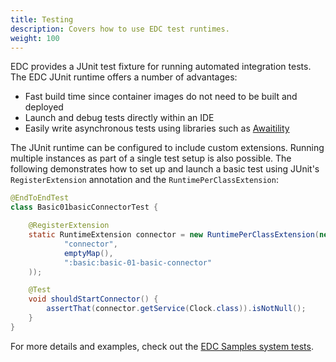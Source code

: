 ```yaml
---
title: Testing
description: Covers how to use EDC test runtimes.
weight: 100
---
```


EDC provides a JUnit test fixture for running automated integration tests. The EDC JUnit runtime offers a number of advantages:

- Fast build time since container images do not need to be built and deployed
- Launch and debug tests directly within an IDE
- Easily write asynchronous tests using libraries such as [Awaitility](http://www.awaitility.org/)

The JUnit runtime can be configured to include custom extensions. Running multiple instances as part of a single test setup is also possible. The following demonstrates how to set up and launch a basic test using JUnit's `RegisterExtension` annotation and the `RuntimePerClassExtension`:

```java
@EndToEndTest
class Basic01basicConnectorTest {

    @RegisterExtension
    static RuntimeExtension connector = new RuntimePerClassExtension(new EmbeddedRuntime(
            "connector",
            emptyMap(),
            ":basic:basic-01-basic-connector"
    ));

    @Test
    void shouldStartConnector() {
        assertThat(connector.getService(Clock.class)).isNotNull();
    }
}
```

For more details and examples, check out the [EDC Samples system tests](https://github.com/eclipse-edc/Samples/tree/main/system-tests).
